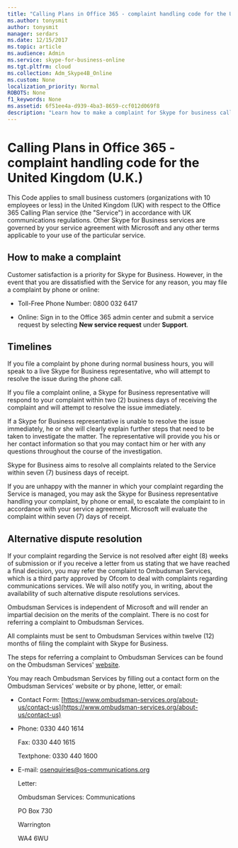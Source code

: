 ```yaml
---
title: "Calling Plans in Office 365 - complaint handling code for the United Kingdom (U.K.)"
ms.author: tonysmit
author: tonysmit
manager: serdars
ms.date: 12/15/2017
ms.topic: article
ms.audience: Admin
ms.service: skype-for-business-online
ms.tgt.pltfrm: cloud
ms.collection: Adm_Skype4B_Online
ms.custom: None
localization_priority: Normal
ROBOTS: None
f1_keywords: None
ms.assetid: 6f51ee4a-d939-4ba3-8659-ccf012d069f8
description: "Learn how to make a complaint for Skype for business calling services (PSTN Calling in the United Kingdom), what the timelines are for replies, and how to resolve disputes for unresolved complaints. "
---
```


# Calling Plans in Office 365 - complaint handling code for the United Kingdom (U.K.)

This Code applies to small business customers (organizations with 10 employees or less) in the United Kingdom (UK) with respect to the Office 365 Calling Plan service (the "Service") in accordance with UK communications regulations. Other Skype for Business services are governed by your service agreement with Microsoft and any other terms applicable to your use of the particular service.
  
## How to make a complaint

Customer satisfaction is a priority for Skype for Business. However, in the event that you are dissatisfied with the Service for any reason, you may file a complaint by phone or online:
  
- Toll-Free Phone Number: 0800 032 6417
    
- Online: Sign in to the Office 365 admin center and submit a service request by selecting **New service request** under **Support**. 
    
## Timelines

If you file a complaint by phone during normal business hours, you will speak to a live Skype for Business representative, who will attempt to resolve the issue during the phone call.
  
If you file a complaint online, a Skype for Business representative will respond to your complaint within two (2) business days of receiving the complaint and will attempt to resolve the issue immediately.
  
If a Skype for Business representative is unable to resolve the issue immediately, he or she will clearly explain further steps that need to be taken to investigate the matter. The representative will provide you his or her contact information so that you may contact him or her with any questions throughout the course of the investigation.
  
Skype for Business aims to resolve all complaints related to the Service within seven (7) business days of receipt. 
  
If you are unhappy with the manner in which your complaint regarding the Service is managed, you may ask the Skype for Business representative handling your complaint, by phone or email, to escalate the complaint to in accordance with your service agreement. Microsoft will evaluate the complaint within seven (7) days of receipt.
  
## Alternative dispute resolution

If your complaint regarding the Service is not resolved after eight (8) weeks of submission or if you receive a letter from us stating that we have reached a final decision, you may refer the complaint to Ombudsman Services, which is a third party approved by Ofcom to deal with complaints regarding communications services. We will also notify you, in writing, about the availability of such alternative dispute resolutions services. 
  
Ombudsman Services is independent of Microsoft and will render an impartial decision on the merits of the complaint. There is no cost for referring a complaint to Ombudsman Services. 
  
All complaints must be sent to Ombudsman Services within twelve (12) months of filing the complaint with Skype for Business.
  
The steps for referring a complaint to Ombudsman Services can be found on the Ombudsman Services' [website](http://go.microsoft.com/fwlink/?LinkID=820708&amp;clcid=0x809).
  
You may reach Ombudsman Services by filling out a contact form on the Ombudsman Services' website or by phone, letter, or email:
  
- Contact Form: [https://www.ombudsman-services.org/about-us/contact-us](https://www.ombudsman-services.org/about-us/contact-us)
    
- Phone: 0330 440 1614
    
    Fax: 0330 440 1615
    
    Textphone: 0330 440 1600
    
- E-mail: [osenquiries@os-communications.org](mailto:osenquiries@os-communications.org)
    
    Letter:
    
    Ombudsman Services: Communications
    
    PO Box 730
    
    Warrington
    
    WA4 6WU
    

